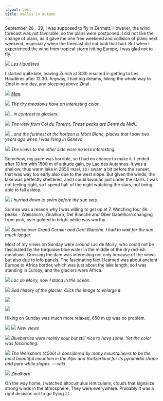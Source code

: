 ```yaml
---
layout: post
title: Wallis in autumn
---
```


September 28 - 29, I was supposed to fly in Zermatt. However, the wind forecast was not favorable, so the plans were postponed. I did not like the change of plans, as it gave me one free weekend and collision of plans next weekend, especially when the forecast did not look that bad. But when I experienced the wind from tropical storm hitting Europe, I was glad not to fly.

![](https://lh3.googleusercontent.com/Q4Fgt4_nzHWe3gl77TsbaZ7uE_OtTy5esgGI6pnIvqnw5ilgNrwAvsgre30od45Gw9fucjqyX9geSGZvYGM_Et4hEhN46wewZowtsm5ir5GOXtRo7tgUvR-uM-ftxQko84vtrkFxz3c=w2160-h1440-no)
*Les Haudères*

I started quite late, leaving Zurich at 8:30 resulted in getting to Les Haudères after 12:30. Anyway, I had big dreams, hiking the whole way to Zinal in one day, and sleeping above Zinal

![](https://lh3.googleusercontent.com/XCgRtXDUDyDye8RsjgBgMluzzpHDOa5yGyMpT2iigqFa1sOVDby79kbUBM2Ss8Od6Wip2aNvsLdWi0WTgKDJ9wHYq_x65A_VaGtGtiFKurRpgHfX6Kjitm89Y_eGzMNfVKOr6MC1DK4=w2560-h1440-no)
*[Map](https://en.mapy.cz/s/jehulotasa).*

![](https://lh3.googleusercontent.com/RRVvEbWZAqJopDbKe4T9Ced3yo0tCVvm_QEHkS_xXUySdUJwP8X0o9s_f46ETq64mKswbsRc2Di5Uam9UeY6HDTWa4KDxysxxW-NQv1jSD_M9gjUGO5gPlyqqhf2u6J7VCI12U4dNak=w2160-h1440-no)
*The dry meadows have an interesting color..*

![](https://lh3.googleusercontent.com/dz6-MNRtb2cT8miXbZoMPY9FIGApCchQlycRqBfG8N01zxpRCc2bLSXk6WDj4c2D_lfQrG6tM5LlZYBLCeugXKL9jzstW7TmAVXfQP3vYclXwpz2e_HkZ1bTrl6tXholyW4PZq6_B6k=w2160-h1440-no)
*..in contrast to glaciers.*

![](https://lh3.googleusercontent.com/2Lt71wmdH83wcW9eymq1Ck3sqvXa6j7DbOC0fmVfmK1p1PAN5qJd1gIX8TrLxhW-CHL8SHerQNb85OW95QdBE3wDp1uO3daArttdnYvQ-A0SXng446FPrlFpcMyVYU7IaEQeF5cIJI4=w2160-h1440-no)
*The view from Col du Torernt. These peaks are Dents du Midi..*

![](https://lh3.googleusercontent.com/-g0gFViFm1QMt_MR8y9VTB7ProH6Imtg-MyCgbR1iTpkj8yil3uaL7YGEI-RZKgz0Cdy-UI_WvSl55LTwE9kkC-y2Zt0GkAI77b4nB-HGw_YrWgm8x5AmU0AXYDJMWDOcI8UqdpUA3k=w2160-h1440-no)
*..and the furthest at the horizon is Mont Blanc, places that I saw two years ago when I was living in Geneva.*

![](https://lh3.googleusercontent.com/nu-y7x4zVxxCRkbhVTugib8ECg3lWrQlScxnLwukXay9zt7Yk1WKOZk1L8woEFYZrOW4oqELdDJJmVivcc6-SaLO6hVG5NC4C5cNHUCV88TIYlVZ2AVIJhXf-gxjLAVndH8dsvz3mxI=w2160-h1440-no)
*The views to the other side were no less interesting.*

Somehow, my pace was horrible, so I had no chance to make it. I ended after 10 km with 1500 m of altitude gain, by Lac des Autannes. It was a shallow, thus warm lake in 2650 masl, so I swam a bit before the sunset, that was way too early also due to the west slope. But given the winds, the lake was perfectly sheltered, and I could bivouac just under the starts. I was not feeling right, so I spend half of the night watching the stars, not being able to fall asleep.

![](https://lh3.googleusercontent.com/se1HOSezbgzer8Ky6xRq5cqM-CvncI0rRrz03MXKbzxn7mbkRRXM68mTsBNxqL6gKaBaBg_bBEJ2U8xM0jDGWMbqK8i05PwPSW68I-fqwC_oKW2Y_GKVRx2_YUV62hOIfZKhGKlImHg=w2160-h1440-no)
*I hurried down to swim before the sun sets.*

Sunrise was a reason why I was willing to get up at 7. Watching four 4k peaks - Weisshorn, Zinalhorn, Det Blanche and Ober Gabelhorn changing from pink, over golded to bright white was worthy.

![](https://lh3.googleusercontent.com/eyxhUR8B78x_FrUp8UgMLMNL4TMMPaleJey2z4024XSCuYCaeaYwIMlBJ1gQ_hIqzPhcH86jX3LYpe-MN1AjOqQt_ZIPJvd1wpnZnxZdF8VXhMTqiE2x8b9vHu4MfdbOm7cwAZCHqp4=w2160-h1440-no)
*Sunrise over Grand Cornier and Dent Blanche. I had to wait for the sun much longer.*

Most of my views on Sunday were around Lac de Moiry, who could not be fascinated by the turquoise blue water in the middle of the dry red-ish meadows. Crossing the dam was interesting not only because of the views but also due to info panels. The fascinating fact I learned was about ancient Europe to Africa border, which was just about the lake length, so I was standing in Europy, and the glaciers were Africa.

![](https://lh3.googleusercontent.com/NVNUy-tI28Ny1sjOgkf9UoTVPbWgQ54ABj5_UFf9DeTdpIUXLD18foSSLGih57c5kblBbD4nsGaDCoR557_orbdeF6tHbWK725aGaczwRIJ_0uiQvznXRSnTlCdqtpB-r40UVYa37Ko=w2160-h1440-no)
*Lac de Moiry, now I stand in the ocean.*

[![](https://lh3.googleusercontent.com/nybZyPUaDkIZQgxqyWyYmatYa-cCBm296wM-HbXWAuHm8L_SOAjqrg4cOeaF_Ed1wuCA8ho1A8gka6Pn0mSGHA1CVQSz47xXSIhVBl7Ro8JhO8lk7rskPxH8MwFGCdt1aYGJead3To8=w4320-h2880-no)]()
*Sad history of the glacier. Click the image to enlarge it.*

![](https://lh3.googleusercontent.com/HuHLuVrs7hoA7zJU8-fpRmcULo6BfO2FDt1K-Nd4RVLVND8nzrHxwQTCKSHLDotMsEPpFZAH3-K4iYaGOKfiaF6sF3sofZm5Y-8VNKd-94CS3RylOeelfSzHMo0qjA46PN8VuYKwYnI=w2160-h1440-no)

![](https://lh3.googleusercontent.com/JNv5Zlf2jWERiSPy4-WzA7uP1DWtc5xZ5CTOjjkKo1wqqBbkzn-F4vA5_QcjFHMnum2FkUn6DKfVNEwQq3kWdoYOYNemiIluwFMlzauGrtnFglP5nRrVtquzEGXSv88_aribsvPk3RQ=w2160-h1440-no)

Hiking on Sunday was much more relaxed, 650 m up was no problem.

![](https://lh3.googleusercontent.com/urs7JLqVZshPxMqF0uOKvx-n74U5xQrpzT6lfAKOxjpPtYYYdzHOiJpwToWSepMEudRt8dCg_uhy73edjb7zN8-EPJb6YnUXYEvpwQQYTsXlCIvoaWo4hlnq7AHygaGaHyJ89CjKj3U=w2160-h1440-no)
![](https://lh3.googleusercontent.com/5m1BaRDtmxMSoaOmYsp4LNzGsGSljoZOO7PYyW34mmLFIAyMxGOMlS0nqlS9uEEud8-5hGphen5F333z9vJIbwknxRHVvdxga-8LNCZsT2--zZGiQIdQLMy_EHSU7WVF3uFazY5yzA0=w2160-h1440-no)
*New views*

![](https://lh3.googleusercontent.com/lJIoZRM1LTJQyMShRLqIAMIU4oOdPFE3KoCy4e04utWPAaFC_2Ol5CXr7jK52BPLg9yjyB95LZERh7wAdf7teH4NZ5Ws7KxPHiS-cflK9Nj-xEMFe_Bq8J_yEB4R0xv9twt_RMeDBJg=w2160-h1440-no)
*Blueberries were mainly sour but still nice to have some. Yet the color was fascinating.*

![](https://lh3.googleusercontent.com/93josPOsRha5tJasK6nDvPU5-BnWT-qwxA3IKBQ3yxREsfDDykRZwm7-imV2a0jlmeB2pOL1HjLj0VAM7jrfM8G5-9AX6PYCxpT9TuGowlgGfxW9l9JHqhoQhChGfe82Ie1WCRztCEg=w2160-h1440-no)
*The Weisshorn (4506) is considered by many mountaineers to be the most beautiful mountain in the Alps and Switzerland for its pyramidal shape and pure white slopes. -- wiki*

![](https://lh3.googleusercontent.com/TtYHz1tS3UYQc2kJrbV1BsLqmtm8F6GjY6hdghO7zctzHldDw43rWgofo2D1E9vKtTjikYMUw-jV28MdSJNfXkr1bHk3LM5Ip-j8gle3sBYhy-pZoHx-5EaV4RbB4yZzn6msvP95ZT8=w2160-h1440-no)
*Zinalhorn*

On the way home, I watched altocumulus lenticularis, clouds that signalize strong winds in the atmosphere.  They were everywhere. Probably it was a right decision not to go flying :D.
